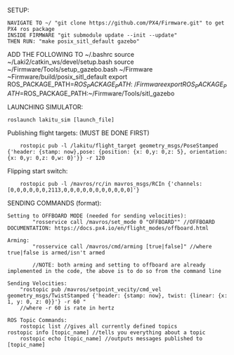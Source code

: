 SETUP:

	NAVIGATE TO ~/ "git clone https://github.com/PX4/Firmware.git" to get PX4 ros package
	INSIDE FIRMWARE "git submodule update --init --update"
	THEN RUN: "make posix_sitl_default gazebo"
  
  ADD THE FOLLOWING TO ~/.bashrc
    source ~/Laki2/catkin_ws/devel/setup.bash
    source ~/Firmware/Tools/setup_gazebo.bash ~/Firmware ~Firmware/build/posix_sitl_default
    export ROS_PACKAGE_PATH=$ROS_PACKAGE_PATH:~/Firmware
    export ROS_PACKAGE_PATH=$ROS_PACKAGE_PATH:~/Firmware/Tools/sitl_gazebo


LAUNCHING SIMULATOR:
	
	roslaunch lakitu_sim [launch_file]
  
  Publishing flight targets: (MUST BE DONE FIRST)
	
		rostopic pub -l /lakitu/flight_target geometry_msgs/PoseStamped {'header: {stamp: now},pose: {position: {x: 0,y: 0,z: 5}, orientation: {x: 0,y: 0,z: 0,w: 0}'}} -r 120
  
  Flipping start switch:

		rostopic pub -l /mavros/rc/in mavros_msgs/RCIn {'channels: [0,0,0,0,0,0,2113,0,0,0,0,0,0,0,0,0,0,0]'}
	
	
SENDING COMMANDS (format):

	Setting to OFFBOARD MODE (needed for sending velocities):
			"rosservice call /mavros/set_mode 0 "OFFBOARD"" //OFFBOARD DOCUMENTATION: https://docs.px4.io/en/flight_modes/offboard.html
	
	Arming:
			"rosservice call /mavros/cmd/arming [true|false]" //where true|false is armed/isn't armed
			
			//NOTE: both arming and setting to offboard are already implemented in the code, the above is to do so from the command line
	
	Sending Velocities:	
		"rostopic pub /mavros/setpoint_vecity/cmd_vel geometry_msgs/TwistStamped {'header: {stamp: now}, twist: {linear: {x: 1, y: 0, z: 0}}'} -r 60 "
		//where -r 60 is rate in hertz
		
	ROS Topic Commands:
		rostopic list //gives all currently defined topics
    rostopic info [topic_name] //tells you everything about a topic 
		rostopic echo [topic_name] //outputs messages published to [topic_name]
